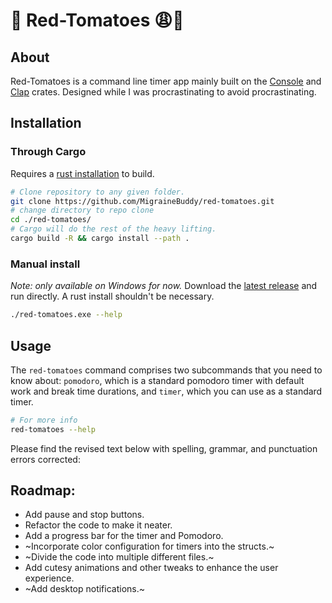 # 🍅 Red-Tomatoes 😩💅
## About
Red-Tomatoes is a command line timer app mainly built on the [Console](https://github.com/console-rs/console) and [Clap](https://github.com/clap-rs/clap) crates. Designed while I was procrastinating to avoid procrastinating.
## Installation
### Through Cargo
Requires a [rust installation](https://www.rust-lang.org/tools/install) to build.
```sh
# Clone repository to any given folder.
git clone https://github.com/MigraineBuddy/red-tomatoes.git
# change directory to repo clone
cd ./red-tomatoes/
# Cargo will do the rest of the heavy lifting.
cargo build -R && cargo install --path .
```

### Manual install
*Note: only available on Windows for now.*
Download the [latest release](https://github.com/MigraineBuddy/red-tomatoes/releases) and run directly. A rust install shouldn't be necessary.

```sh
./red-tomatoes.exe --help
```

## Usage
The `red-tomatoes` command comprises two subcommands that you need to know about: `pomodoro`, which is a standard pomodoro timer with default work and break time durations, and `timer`, which you can use as a standard timer.
```sh
# For more info
red-tomatoes --help 
```

Please find the revised text below with spelling, grammar, and punctuation errors corrected:

## Roadmap:
- Add pause and stop buttons.
- Refactor the code to make it neater.
- Add a progress bar for the timer and Pomodoro.
- ~Incorporate color configuration for timers into the structs.~
- ~Divide the code into multiple different files.~
- Add cutesy animations and other tweaks to enhance the user experience.
- ~Add desktop notifications.~
